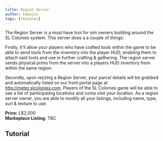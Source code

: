 ```yaml
---
title: Region Server
author: temujin
tags: [features]
---
```

The Region Server is a must have tool for sim owners building around the SL Colonies system. This server does a a couple of things:

Firstly, it'll allow your players who have crafted tools within the game to be able to send tools from the inventory into the player HUD, enabling them to attach said tools and use in further crafting & gathering. The region server sends physical prims from the server into a players HUD inventory from within the same region.

Secondly, upon rezzing a Region Server, your parcel details will be grabbed and automatically listed on our front portal page at http://meter.slcolonies.com. Players of the SL Colonies game will be able to see a list of participating locations and come visit your location. As a region server owner, you are able to modify all your listings, including name, type, surl & texture to use.

**Price:** L$2,000<br>
**Markeplace Listing**: TBC

## Tutorial
<iframe width="560" height="315" src="hhttps://www.youtube.com/watch?v=zoNuZlJcQhE" frameborder="0" allow="accelerometer; autoplay; encrypted-media; gyroscope; picture-in-picture" allowfullscreen></iframe>
